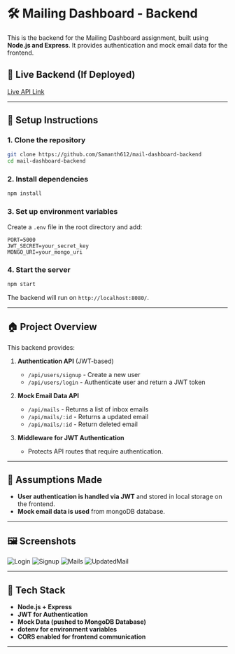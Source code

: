 # 🛠 Mailing Dashboard - Backend

This is the backend for the Mailing Dashboard assignment, built using **Node.js and Express**. It provides authentication and mock email data for the frontend.

## 🚀 Live Backend (If Deployed)

[Live API Link](https://technox-backend.vercel.app)

---

## 🔧 **Setup Instructions**

### **1. Clone the repository**

```sh
git clone https://github.com/Samanth612/mail-dashboard-backend
cd mail-dashboard-backend
```

### **2. Install dependencies**

```sh
npm install
```

### **3. Set up environment variables**

Create a `.env` file in the root directory and add:

```env
PORT=5000
JWT_SECRET=your_secret_key
MONGO_URI=your_mongo_uri
```

### **4. Start the server**

```sh
npm start
```

The backend will run on `http://localhost:8080/`.

---

## 🏠 **Project Overview**

This backend provides:

1. **Authentication API** (JWT-based)

   - `/api/users/signup` - Create a new user
   - `/api/users/login` - Authenticate user and return a JWT token

2. **Mock Email Data API**

   - `/api/mails` - Returns a list of inbox emails
   - `/api/mails/:id` - Returns a updated email
   - `/api/mails/:id` - Return deleted email

3. **Middleware for JWT Authentication**
   - Protects API routes that require authentication.

---

## 🤔 **Assumptions Made**

- **User authentication is handled via JWT** and stored in local storage on the frontend.
- **Mock email data is used** from mongoDB database.

---

## 🖼 **Screenshots**

![Login](/assets/login.png)
![Signup](/assets/signup.png)
![Mails](/assets/mails.png)
![UpdatedMail](/assets/UpdatedMail.png)

---

## 🐛 **Tech Stack**

- **Node.js + Express**
- **JWT for Authentication**
- **Mock Data (pushed to MongoDB Database)**
- **dotenv for environment variables**
- **CORS enabled for frontend communication**

---
